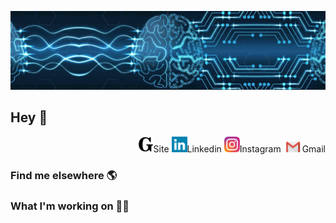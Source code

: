 ![Foto de Capa](images/foto-de-capa.jpeg)

## Hey 👋

<div align="right">
  <a href="https://www.gabrielcaussi.com/"><img src="images/site-icon.svg" alt="site" width="25"/></a>Site
  <a href="https://www.linkedin.com/in/gabrielcaussi/"><img src="images/linkedin-icon.svg" alt="linkedin" width="25"/></a>Linkedin
  <a href="https://www.instagram.com/g_caussi/"><img src="images/instagram-icon.svg" alt="instagram" width="25"/></a>Instagram
  <a href="https://www.instagram.com/g_caussi/"><img src="images/gmail-icon.svg" alt="gmail" width="30"/></a>Gmail
</div>

### Find me elsewhere 🌎

### What I'm working on 👨‍💻

<!--
**gcaussi/gcaussi** is a ✨ _special_ ✨ repository because its `README.md` (this file) appears on your GitHub profile.

Here are some ideas to get you started:

- 🔭 I’m currently working on ...
- 🌱 I’m currently learning ...
- 👯 I’m looking to collaborate on ...
- 🤔 I’m looking for help with ...
- 💬 Ask me about ...
- 📫 How to reach me: ...
- 😄 Pronouns: ...
- ⚡ Fun fact: ...
-->
